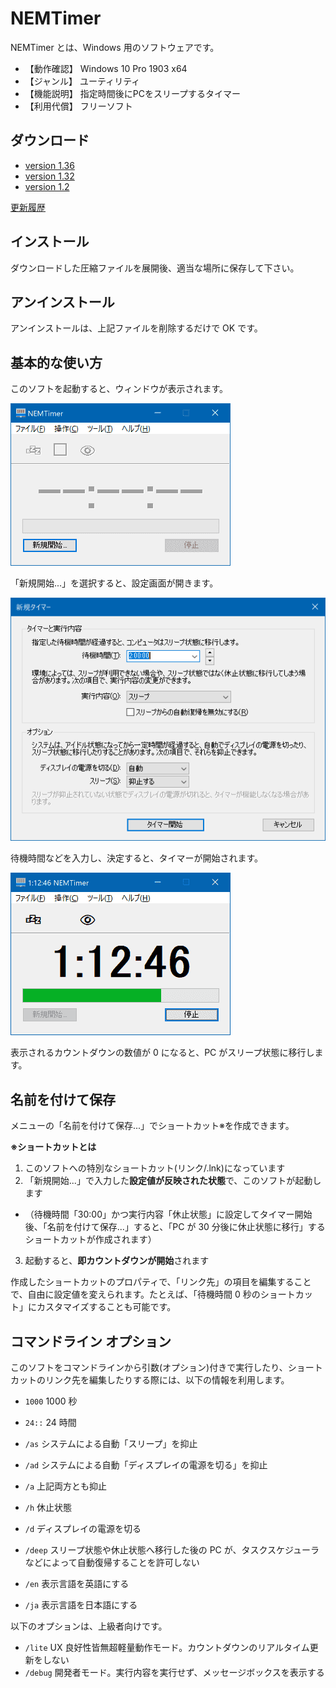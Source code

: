 # NEMTimer

NEMTimer とは、Windows 用のソフトウェアです。

* 【動作確認】 Windows 10 Pro 1903 x64
* 【ジャンル】 ユーティリティ
* 【機能説明】 指定時間後にPCをスリープするタイマー
* 【利用代償】 フリーソフト

## ダウンロード

* [version 1.36](../../../releases/download/v1.36/nemti136.zip)
* [version 1.32](../../../releases/download/v1.32/nemti132.zip)
* [version 1.2](../../../releases/download/v1.2/nemtim12.zip)

[更新履歴](../../../releases)

## インストール

ダウンロードした圧縮ファイルを展開後、適当な場所に保存して下さい。

## アンインストール

アンインストールは、上記ファイルを削除するだけで OK です。

## 基本的な使い方

このソフトを起動すると、ウィンドウが表示されます。

![](sstitle.png)

「新規開始...」を選択すると、設定画面が開きます。

![](ssopt.png)

待機時間などを入力し、決定すると、タイマーが開始されます。

![](ssrun.png)

表示されるカウントダウンの数値が 0 になると、PC がスリープ状態に移行します。

## 名前を付けて保存

メニューの「名前を付けて保存...」でショートカット※を作成できます。

**※ショートカットとは**

1. このソフトへの特別なショートカット(リンク/.lnk)になっています
2. 「新規開始...」で入力した**設定値が反映された状態**で、このソフトが起動します
  * （待機時間「30:00」かつ実行内容「休止状態」に設定してタイマー開始後、「名前を付けて保存...」すると、「PC が 30 分後に休止状態に移行」するショートカットが作成されます）
3. 起動すると、**即カウントダウンが開始**されます

作成したショートカットのプロパティで、「リンク先」の項目を編集することで、自由に設定値を変えられます。たとえば、「待機時間 0 秒のショートカット」にカスタマイズすることも可能です。

## コマンドライン オプション

このソフトをコマンドラインから引数(オプション)付きで実行したり、ショートカットのリンク先を編集したりする際には、以下の情報を利用します。

* `1000` 1000 秒
* `24::` 24 時間

* `/as` システムによる自動「スリープ」を抑止
* `/ad` システムによる自動「ディスプレイの電源を切る」を抑止
* `/a` 上記両方とも抑止

* `/h` 休止状態
* `/d` ディスプレイの電源を切る
* `/deep` スリープ状態や休止状態へ移行した後の PC が、タスクスケジューラなどによって自動復帰することを許可しない

* `/en` 表示言語を英語にする
* `/ja` 表示言語を日本語にする

以下のオプションは、上級者向けです。

* `/lite` UX 良好性皆無超軽量動作モード。カウントダウンのリアルタイム更新をしない
* `/debug` 開発者モード。実行内容を実行せず、メッセージボックスを表示する
